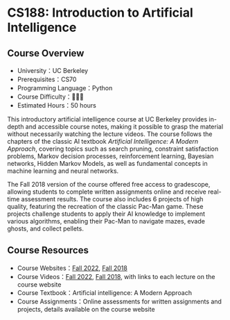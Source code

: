 # CS188: Introduction to Artificial Intelligence

## Course Overview

- University：UC Berkeley
- Prerequisites：CS70
- Programming Language：Python
- Course Difficulty：🌟🌟🌟
- Estimated Hours：50 hours

This introductory artificial intelligence course at UC Berkeley provides in-depth and accessible course notes, making it possible to grasp the material without necessarily watching the lecture videos. The course follows the chapters of the classic AI textbook *Artificial Intelligence: A Modern Approach*, covering topics such as search pruning, constraint satisfaction problems, Markov decision processes, reinforcement learning, Bayesian networks, Hidden Markov Models, as well as fundamental concepts in machine learning and neural networks.

The Fall 2018 version of the course offered free access to gradescope, allowing students to complete written assignments online and receive real-time assessment results. The course also includes 6 projects of high quality, featuring the recreation of the classic Pac-Man game. These projects challenge students to apply their AI knowledge to implement various algorithms, enabling their Pac-Man to navigate mazes, evade ghosts, and collect pellets.

## Course Resources

- Course Websites：[Fall 2022](https://inst.eecs.berkeley.edu/~cs188/fa22/), [Fall 2018](https://inst.eecs.berkeley.edu/~cs188/fa18/index.html)
- Course Videos：[Fall 2022](https://inst.eecs.berkeley.edu/~cs188/fa22/), [Fall 2018](https://inst.eecs.berkeley.edu/~cs188/fa18/index.html), with links to each lecture on the course website
- Course Textbook：Artificial intelligence: A Modern Approach
- Course Assignments：Online assessments for written assignments and projects, details available on the course website
